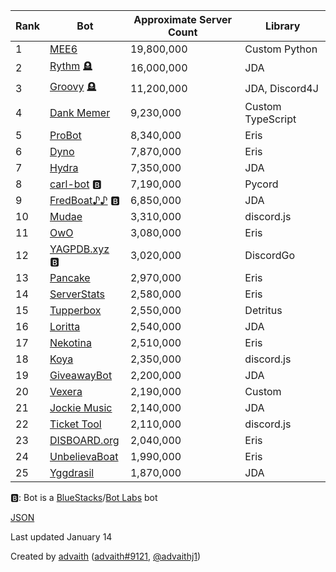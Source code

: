 | Rank | Bot                                                                                           | Approximate Server Count | Library           |
| ---- | --------------------------------------------------------------------------------------------- | ------------------------ | --------------    |
|    1 | [MEE6](https://discord.com/oauth2/authorize?client_id=159985415099514880&scope=bot)           |               19,800,000 | Custom Python     |
|    2 | [Rythm](https://discord.com/oauth2/authorize?client_id=235088799074484224&scope=bot) 🪦       |               16,000,000 | JDA               |
|    3 | [Groovy](https://discord.com/oauth2/authorize?client_id=234395307759108106&scope=bot) 🪦      |               11,200,000 | JDA, Discord4J    |
|    4 | [Dank Memer](https://discord.com/oauth2/authorize?client_id=270904126974590976&scope=bot)     |                9,230,000 | Custom TypeScript |
|    5 | [ProBot](https://discord.com/oauth2/authorize?client_id=282859044593598464&scope=bot)         |                8,340,000 | Eris              |
|    6 | [Dyno](https://discord.com/oauth2/authorize?client_id=161660517914509312&scope=bot)           |                7,870,000 | Eris              |
|    7 | [Hydra](https://discord.com/oauth2/authorize?client_id=547905866255433758&scope=bot)          |                7,350,000 | JDA               |
|    8 | [carl-bot](https://discord.com/oauth2/authorize?client_id=235148962103951360&scope=bot) 🅱️    |                7,190,000 | Pycord            |   
|    9 | [FredBoat♪♪](https://discord.com/oauth2/authorize?client_id=184405253028970496&scope=bot) 🅱️  |                6,850,000 | JDA               |
|   10 | [Mudae](https://discord.com/oauth2/authorize?client_id=432610292342587392&scope=bot)          |                3,310,000 | discord.js        |
|   11 | [OwO](https://discord.com/oauth2/authorize?client_id=408785106942164992&scope=bot)            |                3,080,000 | Eris              |
|   12 | [YAGPDB.xyz](https://discord.com/oauth2/authorize?client_id=204255083083333633&scope=bot) 🅱️  |                3,020,000 | DiscordGo         |   
|   13 | [Pancake](https://discord.com/oauth2/authorize?client_id=239631525350604801&scope=bot)        |                2,970,000 | Eris              |
|   14 | [ServerStats](https://discord.com/oauth2/authorize?client_id=458276816071950337&scope=bot)    |                2,580,000 | Eris              |
|   15 | [Tupperbox](https://discord.com/oauth2/authorize?client_id=431544605209788416&scope=bot)      |                2,550,000 | Detritus          |
|   16 | [Loritta](https://discord.com/oauth2/authorize?client_id=297153970613387264&scope=bot)        |                2,540,000 | JDA               |
|   17 | [Nekotina](https://discord.com/oauth2/authorize?client_id=429457053791158281&scope=bot)       |                2,510,000 | Eris              |
|   18 | [Koya](https://discord.com/oauth2/authorize?client_id=276060004262477825&scope=bot)           |                2,350,000 | discord.js        |
|   19 | [GiveawayBot](https://discord.com/oauth2/authorize?client_id=294882584201003009&scope=bot)    |                2,200,000 | JDA               |
|   20 | [Vexera](https://discord.com/oauth2/authorize?client_id=228537642583588864&scope=bot)         |                2,190,000 | Custom            |
|   21 | [Jockie Music](https://discord.com/oauth2/authorize?client_id=411916947773587456&scope=bot)   |                2,140,000 | JDA               |
|   22 | [Ticket Tool](https://discord.com/oauth2/authorize?client_id=557628352828014614&scope=bot)    |                2,110,000 | discord.js        |
|   23 | [DISBOARD.org](https://discord.com/oauth2/authorize?client_id=302050872383242240&scope=bot)   |                2,040,000 | Eris              |
|   24 | [UnbelievaBoat](https://discord.com/oauth2/authorize?client_id=292953664492929025&scope=bot)  |                1,990,000 | Eris              |
|   25 | [Yggdrasil](https://discord.com/oauth2/authorize?client_id=247283454440374274&scope=bot)      |                1,870,000 | JDA               |

🅱️: Bot is a [BlueStacks](https://bluestacks.com)/[Bot Labs](https://botlabs.gg) bot

[JSON](https://topbots.advaith.workers.dev)

Last updated January 14

Created by [advaith](https://advaith.io) ([advaith#9121](https://discord.com/users/190916650143318016), [@advaithj1](https://twitter.com/advaithj1))
